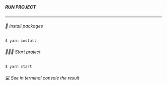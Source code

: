 ##### RUN PROJECT
---
###### 🧩  Install packages

```
$ yarn install
```

###### 🏃🏽‍♂️  Start project

```
$ yarn start
```

###### 💻  See in terminal console the result